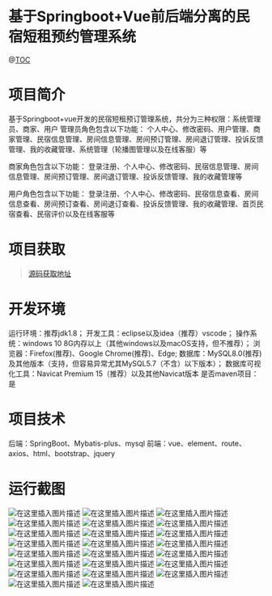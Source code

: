 # 基于Springboot+Vue前后端分离的民宿短租预约管理系统

@[TOC](基于Springboot+Vue前后端分离的民宿短租预约管理系统)
# 项目简介
基于Springboot+vue开发的民宿短租预订管理系统，共分为三种权限：系统管理员、商家、用户
管理员角色包含以下功能： 
个人中心、修改密码、用户管理、商家管理、民宿信息管理、房间信息管理、房间预订管理、房间退订管理、投诉反馈管理、我的收藏管理、系统管理（轮播图管理以及在线客服）等 

商家角色包含以下功能： 
登录注册、个人中心、修改密码、民宿信息管理、房间信息管理、房间预订管理、房间退订管理、投诉反馈管理、我的收藏管理等 

用户角色包含以下功能： 
登录注册、个人中心、修改密码、民宿信息查看、房间信息查看、房间预订查看、房间退订查看、投诉反馈管理、我的收藏管理、首页民宿查看、民宿评价以及在线客服等

 # 项目获取
> [源码获取地址](http://www.manoncode.cn/details?id=108)

 
# 开发环境

运行环境：推荐jdk1.8；
开发工具：eclipse以及idea（推荐）vscode；
操作系统：windows 10 8G内存以上（其他windows以及macOS支持，但不推荐）；
浏览器：Firefox(推荐)、Google Chrome(推荐)、Edge;
数据库：MySQL8.0(推荐)及其他版本（支持，但容易异常尤其MySQL5.7（不含）以下版本）；
数据库可视化工具：Navicat Premium 15（推荐）以及其他Navicat版本
是否maven项目：是


 # 项目技术
 
后端：SpringBoot、Mybatis-plus、mysql
前端：vue、element、route、axios、html、bootstrap、jquery

 # 运行截图
 ![在这里插入图片描述](https://img-blog.csdnimg.cn/467a95726a3b414eb99f6169be4348e0.png#pic_center)
![在这里插入图片描述](https://img-blog.csdnimg.cn/e79d078da65d4b9da909d58124299d87.png#pic_center)
![在这里插入图片描述](https://img-blog.csdnimg.cn/76d8b1986eec48e5819d1f815e879350.png#pic_center)
![在这里插入图片描述](https://img-blog.csdnimg.cn/c5712a65fdcd48579bdc15e8a04c7784.png#pic_center)
![在这里插入图片描述](https://img-blog.csdnimg.cn/966d7b3e2371473fa40fbd399b1eb29e.png#pic_center)
![在这里插入图片描述](https://img-blog.csdnimg.cn/eb3095faebaa42279c946c7fe29a7a85.png#pic_center)
![在这里插入图片描述](https://img-blog.csdnimg.cn/7c27c8f69c1247b1a226c03155a0fea5.png#pic_center)
![在这里插入图片描述](https://img-blog.csdnimg.cn/0973d8d637ab47faaf464eff7b4ec36f.png#pic_center)
![在这里插入图片描述](https://img-blog.csdnimg.cn/a5a9b17f107b4d588b63ef2f35955464.png#pic_center)
![在这里插入图片描述](https://img-blog.csdnimg.cn/0e95ae6141984d3b9c96f9d1b2d5bb57.png#pic_center)
![在这里插入图片描述](https://img-blog.csdnimg.cn/888b0f0921624d57a482570e3b73af21.png#pic_center)
![在这里插入图片描述](https://img-blog.csdnimg.cn/07da16976e024bf5a1bfa59337a3f793.png#pic_center)
![在这里插入图片描述](https://img-blog.csdnimg.cn/71cd8f8ed56040fcbc90618a1bc1b12b.png#pic_center)
![在这里插入图片描述](https://img-blog.csdnimg.cn/a856008cdb2446d2a3eea762a4460d3d.png#pic_center)
![在这里插入图片描述](https://img-blog.csdnimg.cn/e0a339d3c7a2452b8e5691f023f8008d.png#pic_center)
![在这里插入图片描述](https://img-blog.csdnimg.cn/b89ed047e4364ffeaf8caf62df03347e.png#pic_center)
![在这里插入图片描述](https://img-blog.csdnimg.cn/25fb861e04e7462db1b84c6ecf336aae.png#pic_center)
![在这里插入图片描述](https://img-blog.csdnimg.cn/196f0f082f254ec4833e96a75a7f4300.png#pic_center)
![在这里插入图片描述](https://img-blog.csdnimg.cn/78379eeae61947b5add6f3fcc21502ae.png#pic_center)
![在这里插入图片描述](https://img-blog.csdnimg.cn/6c19f37a4f9a4fcda2f650d596cb3660.png#pic_center)
![在这里插入图片描述](https://img-blog.csdnimg.cn/b4d476bf76f34c8a8ddf5c92d0b03202.png#pic_center)
![在这里插入图片描述](https://img-blog.csdnimg.cn/4662615c613040149001882c966adca3.png#pic_center)
![在这里插入图片描述](https://img-blog.csdnimg.cn/615f18d8eeed46deb9951bface0269a7.png#pic_center)

